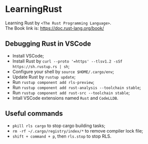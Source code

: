 # LearningRust
Learning Rust by `<The Rust Programming Language>`.  
The Book link is: https://doc.rust-lang.org/book/  

## Debugging Rust in VSCode  
  * Install VSCode;
  * Install Rust by `curl --proto '=https' --tlsv1.2 -sSf https://sh.rustup.rs | sh`;
  * Configure your shell by `source $HOME/.cargo/env`;
  * Update Rust by `rustup update`;
  * Run `rustup component add rls-preview`;
  * Run `rustup component add rust-analysis --toolchain stable`;
  * Run `rustup component add rust-src --toolchain stable`;
  * Intall VSCode extensions named `Rust` and `CodeLLDB`.

## Useful commands
  * `pkill rls cargo` to stop cargo building tasks;
  * `rm -rf ~/.cargo/registry/index/*` to remove compiler lock file;
  * `shift + command + p`, then `rls.stop` to stop RLS.
